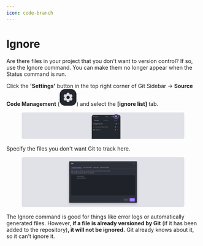 ```yaml
---
icon: code-branch
---
```


# Ignore

Are there files in your project that you don't want to version control? If so, use the Ignore command. You can make them no longer appear when the Status command is run.

Click the **'Settings'** button in the top right corner of Git Sidebar → **Source Code Management** (<img src="../../../.gitbook/assets/image (33).png" alt="" data-size="line">) and select the **\[ignore list]** tab.

<figure><img src="../../../.gitbook/assets/git_05.png" alt=""><figcaption></figcaption></figure>

Specify the files you don't want Git to track here.

<figure><img src="../../../.gitbook/assets/git_06.png" alt=""><figcaption></figcaption></figure>

The Ignore command is good for things like error logs or automatically generated files. However, **if a file is already versioned by Git** (if it has been added to the repository)**, it will not be ignored.** Git already knows about it, so it can't ignore it.
